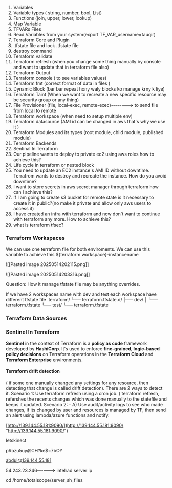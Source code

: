 1. Variables
2. Variable types ( string, number, bool, List)
3. Functions (join, upper, lower, lookup)
4. Map Variable
5. TFVARs Files
6. Read Variables from your system(export TF_VAR_username=tauqir)
7. Terraform Core and Plugin
8. .tfstate file and lock .tfstate file
9. destroy command
10. Terraform validate
11. Terraform refresh (when you change some thing manually by console and want to update that in terraform file also)
12. Terraform Output
13. Terraform console ( to see variables values)
14. Terraform fmt (correct format of data in files )
15. Dynamic Block (bar bar repeat hony waly blocks ko manage krny k liye)
16. Terraform Taint (When we want to recreate a new specific resource may be security group or any thing)
17. File Provisioner (file, local-exec, remote-exec)--------> to send file from local to remote
18. Terraform workspace (when need to setup multiple env)
19. Terraform datasource (AMI id can be changed in aws that's why we use it )
20.  Terraform Modules and its types (root module, child module, published module)
21. Terraform Backends 
22. Sentinal In Terraform
23. Our pipeline wants to deploy to private ec2 using aws roles how to achieve this?
24. Life cycle in terraform or nested block
25. You need to update an EC2 instance's AMI ID without downtime. Terrafrom wants to destroy and recreate the instance. How do you avoid downtime?
26. I want to store secrets in aws secret manager through terraform how can I achieve this?
27. If I am going to create s3 bucket for remote state is it necessary to create it in public?(no make it private and allow only aws users to access it)
28. I have created an infra with terraform and now don't want to continue with terraform any more. How to achieve this?
29. what is terraform tfsec?



### Terraform Workspaces

We can use one terraform file for both enviroments. We can use this variable to achieve this ${terraform.workspace}-instancename


![[Pasted image 20250514202115.png]]



![[Pasted image 20250514203316.png]]


Question: How it manage tfstate file may be anything overrides.

If we have 2 workspaces name with dev and test each workspace have different tfstate file
.terraform/
└── terraform.tfstate.d/
    ├── dev/
    │   └── terraform.tfstate
    └── test/
        └── terraform.tfstate


### Terraform Data Sources




### Sentinel In Terraform 

**Sentinel** in the context of Terraform is a **policy as code** framework developed by **HashiCorp**. It's used to enforce **fine-grained, logic-based policy decisions** on Terraform operations in the **Terraform Cloud** and **Terraform Enterprise** environments.


#### Terraform drift detection 

( if some one manually changed any settings for any resource, then detecting that change is called drift detection). 
There are 2 ways to detect it.
Scenario 1: 
Use terraform refresh using a cron job. ( terraform refresh, refershes the recents changes which was done manually to the statefile and keeps it updated. 
Scenario 2: - A) 
Use audit/activity logs to see who made changes, if its changed by user and resources is managed by TF, then send an alert using lambda/azure functions and notify.


[http://139.144.55.181:9090/](http://139.144.55.181:9090/ "http://139.144.55.181:9090/")

letskinect

pRozu5uy@CH?ke$=7bOY

abdul@139.144.55.181

54.243.23.246------> intelrad server ip

cd /home/totalscope/server_sh_files

